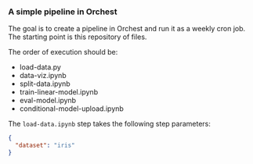 ### A simple pipeline in Orchest

The goal is to create a pipeline in Orchest and run it as a weekly cron job. The starting point is this repository of files.


The order of execution should be:

- load-data.py 
- data-viz.ipynb
- split-data.ipynb
- train-linear-model.ipynb
- eval-model.ipynb
- conditional-model-upload.ipynb

The `load-data.ipynb` step takes the following step parameters:

```json
{
  "dataset": "iris"
}
```